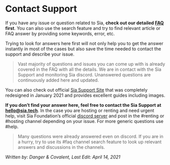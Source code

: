 # Contact Support
If you have any issue or question related to Sia, **check out our detailed [FAQ](/help/faq/index.html) first**. You can also use the search feature and try to find relevant article or FAQ answer by providing some keywords, error, etc.

Trying to look for answers here first will not only help you to get the answer instantly in most of the cases but also save the time needed to contact the support and describe your issue.

> Vast majority of questions and issues you can come up with is already covered in the FAQ with all the details. We are in contact with the Sia Support and monitoring Sia discord. Unanswered questions are continuously added here and updated.

You can also check out official [Sia Support Site](https://support.sia.tech/) that was completely redesigned in January 2021 and provides excellent guides including images.

**If you don’t find your answer here, feel free to contact the Sia Support at hello@sia.tech**. In the case you are hosting or renting and need urgent help, visit Sia Foundation’s official [discord server](https://discord.gg/invite/sia) and post in the #renting or #hosting channel depending on your issue. For more generic questions use #help.

> Many questions were already answered even on discord. If you are in a hurry, try to use its #faq channel search feature to look up relevant answers and discussions in the channels.

*Written by: Danger & Covalent, Last Edit: April 14, 2021*
